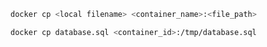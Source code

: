 
```sh
docker cp <local filename> <container_name>:<file_path>
```

```sh
docker cp database.sql <container_id>:/tmp/database.sql
```